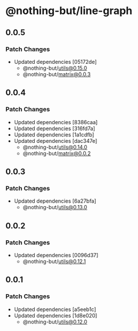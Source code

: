 # @nothing-but/line-graph

## 0.0.5

### Patch Changes

- Updated dependencies [05172de]
  - @nothing-but/utils@0.15.0
  - @nothing-but/matrix@0.0.3

## 0.0.4

### Patch Changes

- Updated dependencies [8386caa]
- Updated dependencies [316fd7a]
- Updated dependencies [1a1cdfb]
- Updated dependencies [dac347e]
  - @nothing-but/utils@0.14.0
  - @nothing-but/matrix@0.0.2

## 0.0.3

### Patch Changes

- Updated dependencies [6a27bfa]
  - @nothing-but/utils@0.13.0

## 0.0.2

### Patch Changes

- Updated dependencies [0096d37]
  - @nothing-but/utils@0.12.1

## 0.0.1

### Patch Changes

- Updated dependencies [a5eeb1c]
- Updated dependencies [1d8e020]
  - @nothing-but/utils@0.12.0
